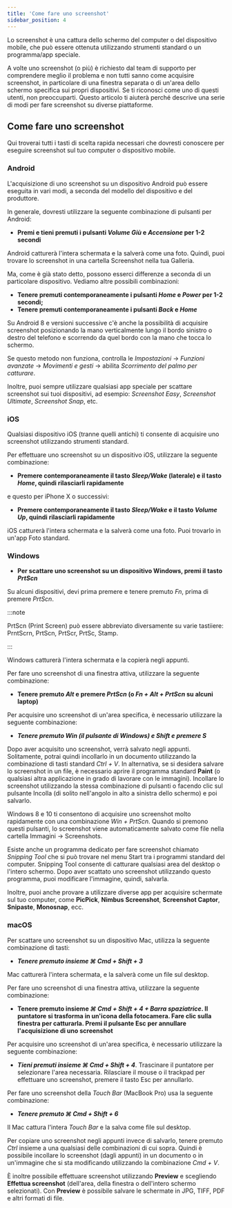 ```yaml
---
title: 'Come fare uno screenshot'
sidebar_position: 4
---
```


Lo screenshot è una cattura dello schermo del computer o del dispositivo mobile, che può essere ottenuta utilizzando strumenti standard o un programma/app speciale.

A volte uno screenshot (o più) è richiesto dal team di supporto per comprendere meglio il problema e non tutti sanno come acquisire screenshot, in particolare di una finestra separata o di un'area dello schermo specifica sui propri dispositivi. Se ti riconosci come uno di questi utenti, non preoccuparti. Questo articolo ti aiuterà perché descrive una serie di modi per fare screenshot su diverse piattaforme.

## Come fare uno screenshot

Qui troverai tutti i tasti di scelta rapida necessari che dovresti conoscere per eseguire screenshot sul tuo computer o dispositivo mobile.

### Android

L'acquisizione di uno screenshot su un dispositivo Android può essere eseguita in vari modi, a seconda del modello del dispositivo e del produttore.

In generale, dovresti utilizzare la seguente combinazione di pulsanti per Android:

- **Premi e tieni premuti i pulsanti *Volume Giù* e *Accensione* per 1-2 secondi**

Android catturerà l'intera schermata e la salverà come una foto. Quindi, puoi trovare lo screenshot in una cartella Screenshot nella tua Galleria.

Ma, come è già stato detto, possono esserci differenze a seconda di un particolare dispositivo. Vediamo altre possibili combinazioni:

- **Tenere premuti contemporaneamente i pulsanti *Home* e *Power* per 1-2 secondi;**
- **Tenere premuti contemporaneamente i pulsanti *Back* e *Home***

Su Android 8 e versioni successive c'è anche la possibilità di acquisire screenshot posizionando la mano verticalmente lungo il bordo sinistro o destro del telefono e scorrendo da quel bordo con la mano che tocca lo schermo.

Se questo metodo non funziona, controlla le *Impostazioni* → *Funzioni avanzate* → *Movimenti e gesti* → abilita *Scorrimento del palmo per catturare*.

Inoltre, puoi sempre utilizzare qualsiasi app speciale per scattare screenshot sui tuoi dispositivi, ad esempio: *Screenshot Easy*, *Screenshot Ultimate*, *Screenshot Snap*, etc.

### iOS

Qualsiasi dispositivo iOS (tranne quelli antichi) ti consente di acquisire uno screenshot utilizzando strumenti standard.

Per effettuare uno screenshot su un dispositivo iOS, utilizzare la seguente combinazione:

- **Premere contemporaneamente il tasto *Sleep/Wake* (laterale) e il tasto *Home*, quindi rilasciarli rapidamente**

e questo per iPhone X o successivi:

- **Premere contemporaneamente il tasto *Sleep/Wake* e il tasto *Volume Up*, quindi rilasciarli rapidamente**

iOS catturerà l'intera schermata e la salverà come una foto. Puoi trovarlo in un'app Foto standard.

### Windows

- **Per scattare uno screenshot su un dispositivo Windows, premi il tasto *PrtScn***

Su alcuni dispositivi, devi prima premere e tenere premuto *Fn*, prima di premere *PrtScn*.

:::note

PrtScn (Print Screen) può essere abbreviato diversamente su varie tastiiere: PrntScrn, PrtScn, PrtScr, PrtSc, Stamp.

:::

Windows catturerà l'intera schermata e la copierà negli appunti.

Per fare uno screenshot di una finestra attiva, utilizzare la seguente combinazione:

- **Tenere premuto *Alt* e premere *PrtScn* (o *Fn + Alt + PrtScn* su alcuni laptop)**

Per acquisire uno screenshot di un'area specifica, è necessario utilizzare la seguente combinazione:

- ***Tenere premuto *Win* (il pulsante di Windows) e *Shift* e premere ***S******

Dopo aver acquisito uno screenshot, verrà salvato negli appunti. Solitamente, potrai quindi incollarlo in un documento utilizzando la combinazione di tasti standard *Ctrl + V*. In alternativa, se si desidera salvare lo screenshot in un file, è necessario aprire il programma standard **Paint** (o qualsiasi altra applicazione in grado di lavorare con le immagini). Incollare lo screenshot utilizzando la stessa combinazione di pulsanti o facendo clic sul pulsante Incolla (di solito nell'angolo in alto a sinistra dello schermo) e poi salvarlo.

Windows 8 e 10 ti consentono di acquisire uno screenshot molto rapidamente con una combinazione *Win + PrtScn*. Quando si premono questi pulsanti, lo screenshot viene automaticamente salvato come file nella cartella Immagini → Screenshots.

Esiste anche un programma dedicato per fare screenshot chiamato *Snipping Tool* che si può trovare nel menu Start tra i programmi standard del computer. Snipping Tool consente di catturare qualsiasi area del desktop o l'intero schermo. Dopo aver scattato uno screenshot utilizzando questo programma, puoi modificare l'immagine, quindi, salvarla.

Inoltre, puoi anche provare a utilizzare diverse app per acquisire schermate sul tuo computer, come **PicPick**, **Nimbus Screenshot**, **Screenshot Captor**, **Snipaste**, **Monosnap**, ecc.

### macOS

Per scattare uno screenshot su un dispositivo Mac, utilizza la seguente combinazione di tasti:

- ***Tenere premuto insieme ***⌘ Cmd + Shift + 3******

Mac catturerà l'intera schermata, e la salverà come un file sul desktop.

Per fare uno screenshot di una finestra attiva, utilizzare la seguente combinazione:

- **Tenere premuto insieme *⌘ Cmd + Shift + 4 + Barra spaziatrice*.  Il puntatore si trasforma in un'icona della fotocamera. Fare clic sulla finestra per catturarla. Premi il pulsante Esc per annullare l'acquisizione di uno screenshot**

Per acquisire uno screenshot di un'area specifica, è necessario utilizzare la seguente combinazione:

- ***Tieni premuti insieme ***⌘ Cmd + Shift + 4******. Trascinare il puntatore per selezionare l'area necessaria. Rilasciare il mouse o il trackpad per effettuare uno screenshot, premere il tasto Esc per annullarlo.

Per fare uno screenshot della *Touch Bar* (MacBook Pro) usa la seguente combinazione:

- ***Tenere premuto ***⌘ Cmd + Shift + 6******

Il Mac cattura l'intera *Touch Bar* e la salva come file sul desktop.

Per copiare uno screenshot negli appunti invece di salvarlo, tenere premuto *Ctrl* insieme a una qualsiasi delle combinazioni di cui sopra. Quindi è possibile incollare lo screenshot (dagli appunti) in un documento o in un'immagine che si sta modificando utilizzando la combinazione *Cmd + V*.

È inoltre possibile effettuare screenshot utilizzando **Preview** e scegliendo **Effettua screenshot** (dell'area, della finestra o dell'intero schermo selezionati). Con **Preview** è possibile salvare le schermate in JPG, TIFF, PDF e altri formati di file.
